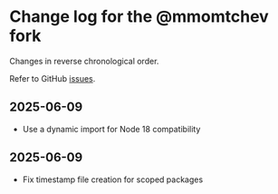 # Change log for the @mmomtchev fork

Changes in reverse chronological order.

Refer to GitHub [issues](https://github.com/xpack/cli-start-options-js/issues/).

## 2025-06-09

- Use a dynamic import for Node 18 compatibility

## 2025-06-09

- Fix timestamp file creation for scoped packages
